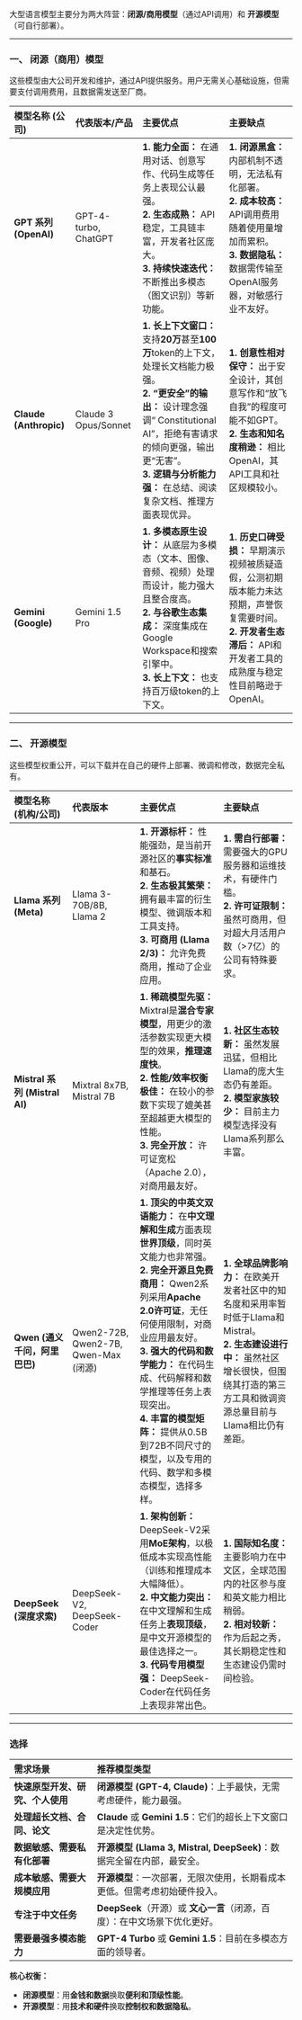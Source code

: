 大型语言模型主要分为两大阵营：**闭源/商用模型**（通过API调用）和 **开源模型**（可自行部署）。

---

### **一、 闭源（商用）模型**

这些模型由大公司开发和维护，通过API提供服务。用户无需关心基础设施，但需要支付调用费用，且数据需发送至厂商。

| 模型名称 (公司) | 代表版本/产品 | 主要优点 | 主要缺点 |
| :--- | :--- | :--- | :--- |
| **GPT 系列 (OpenAI)** | GPT-4-turbo, ChatGPT | **1. 能力全面：** 在通用对话、创意写作、代码生成等任务上表现公认最强。<br>**2. 生态成熟：** API稳定，工具链丰富，开发者社区庞大。<br>**3. 持续快速迭代：** 不断推出多模态（图文识别）等新功能。 | **1. 闭源黑盒：** 内部机制不透明，无法私有化部署。<br>**2. 成本较高：** API调用费用随着使用量增加而累积。<br>**3. 数据隐私：** 数据需传输至OpenAI服务器，对敏感行业不友好。 |
| **Claude (Anthropic)** | Claude 3 Opus/Sonnet | **1. 长上下文窗口：** 支持**20万**甚至**100万**token的上下文，处理长文档能力极强。<br>**2. “更安全”的输出：** 设计理念强调“ Constitutional AI”，拒绝有害请求的倾向更强，输出更“无害”。<br>**3. 逻辑与分析能力强：** 在总结、阅读复杂文档、推理方面表现优异。 | **1. 创意性相对保守：** 出于安全设计，其创意写作和“放飞自我”的程度可能不如GPT。<br>**2. 生态和知名度稍逊：** 相比OpenAI，其API工具和社区规模较小。 |
| **Gemini (Google)** | Gemini 1.5 Pro | **1. 多模态原生设计：** 从底层为多模态（文本、图像、音频、视频）处理而设计，能力强大且整合度高。<br>**2. 与谷歌生态集成：** 深度集成在Google Workspace和搜索引擎中。<br>**3. 长上下文：** 也支持百万级token的上下文。 | **1. 历史口碑受损：** 早期演示视频被质疑造假，公测初期版本能力未达预期，声誉恢复需要时间。<br>**2. 开发者生态滞后：** API和开发者工具的成熟度与稳定性目前略逊于OpenAI。 |

---

### **二、 开源模型**

这些模型权重公开，可以下载并在自己的硬件上部署、微调和修改，数据完全私有。

| 模型名称 (机构/公司) | 代表版本 | 主要优点 | 主要缺点 |
| :--- | :--- | :--- | :--- |
| **Llama 系列 (Meta)** | Llama 3-70B/8B, Llama 2 | **1. 开源标杆：** 性能强劲，是当前开源社区的**事实标准**和基石。<br>**2. 生态极其繁荣：** 拥有最丰富的衍生模型、微调版本和工具支持。<br>**3. 可商用 (Llama 2/3)：** 允许免费商用，推动了企业应用。 | **1. 需自行部署：** 需要强大的GPU服务器和运维技术，有硬件门槛。<br>**2. 许可证限制：** 虽然可商用，但对超大月活用户数（>7亿）的公司有特殊要求。 |
| **Mistral 系列 (Mistral AI)** | Mixtral 8x7B, Mistral 7B | **1. 稀疏模型先驱：** Mixtral是**混合专家模型**，用更少的激活参数实现更大模型的效果，**推理速度快**。<br>**2. 性能/效率权衡极佳：** 在较小的参数下实现了媲美甚至超越更大模型的性能。<br>**3. 完全开放：** 许可证宽松（Apache 2.0），对商用最友好。 | **1. 社区生态较新：** 虽然发展迅猛，但相比Llama的庞大生态仍有差距。<br>**2. 模型家族较少：** 目前主力模型选择没有Llama系列那么丰富。 |
| **Qwen (通义千问，阿里巴巴)** | Qwen2-72B, Qwen2-7B, Qwen-Max (闭源) | **1. 顶尖的中英文双语能力：** 在**中文理解和生成**方面表现**世界顶级**，同时英文能力也非常强。<br>**2. 完全开源且免费商用：** Qwen2系列采用**Apache 2.0许可证**，无任何使用限制，对商业应用最友好。<br>**3. 强大的代码和数学能力：** 在代码生成、代码解释和数学推理等任务上表现突出。<br>**4. 丰富的模型矩阵：** 提供从0.5B到72B不同尺寸的模型，以及专用的代码、数学和多模态模型，选择多样。 | **1. 全球品牌影响力：** 在欧美开发者社区中的知名度和采用率暂时低于Llama和Mistral。<br>**2. 生态建设进行中：** 虽然社区增长很快，但围绕其打造的第三方工具和微调资源总量目前与Llama相比仍有差距。 |
| **DeepSeek (深度求索)** | DeepSeek-V2, DeepSeek-Coder | **1. 架构创新：** DeepSeek-V2采用**MoE架构**，以极低成本实现高性能（训练和推理成本大幅降低）。<br>**2. 中文能力突出：** 在中文理解和生成任务上**表现顶级**，是中文开源模型的最佳选择之一。<br>**3. 代码专用模型强：** DeepSeek-Coder在代码任务上表现非常出色。 | **1. 国际知名度：** 主要影响力在中文区，全球范围内的社区参与度和英文能力相比稍弱。<br>**2. 相对较新：** 作为后起之秀，其长期稳定性和生态建设仍需时间检验。 |

---

### **选择**

| 需求场景 | 推荐模型类型 |
| :--- | :--- |
| **快速原型开发、研究、个人使用** | **闭源模型 (GPT-4, Claude)**：上手最快，无需考虑硬件，能力最强。 |
| **处理超长文档、合同、论文** | **Claude** 或 **Gemini 1.5**：它们的超长上下文窗口是决定性优势。 |
| **数据敏感、需要私有化部署** | **开源模型 (Llama 3, Mistral, DeepSeek)**：数据完全留在内部，最安全。 |
| **成本敏感、需要大规模应用** | **开源模型**：一次部署，无限次使用，长期看成本更低。但需考虑初始硬件投入。 |
| **专注于中文任务** | **DeepSeek**（开源）或 **文心一言**（闭源，百度）：在中文场景下优化更好。 |
| **需要最强多模态能力** | **GPT-4 Turbo** 或 **Gemini 1.5**：目前在多模态方面的领导者。 |

**核心权衡：**
*   **闭源模型**：用**金钱和数据**换取**便利和顶级性能**。
*   **开源模型**：用**技术和硬件**换取**控制权和数据隐私**。

